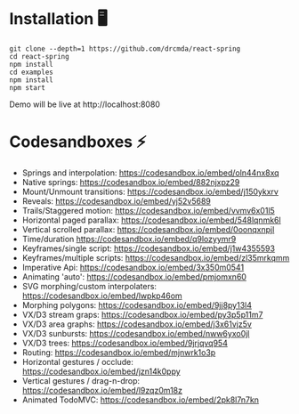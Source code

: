 # Installation 🖥

    git clone --depth=1 https://github.com/drcmda/react-spring
    cd react-spring
    npm install
    cd examples
    npm install
    npm start

Demo will be live at http://localhost:8080

# Codesandboxes ⚡️

* Springs and interpolation: https://codesandbox.io/embed/oln44nx8xq
* Native springs: https://codesandbox.io/embed/882njxpz29
* Mount/Unmount transitions: https://codesandbox.io/embed/j150ykxrv
* Reveals: https://codesandbox.io/embed/yj52v5689
* Trails/Staggered motion: https://codesandbox.io/embed/vvmv6x01l5
* Horizontal paged parallax: https://codesandbox.io/embed/548lqnmk6l
* Vertical scrolled parallax: https://codesandbox.io/embed/0oonqxnpjl
* Time/duration https://codesandbox.io/embed/q9lozyymr9
* Keyframes/single script: https://codesandbox.io/embed/j1w4355593
* Keyframes/multiple scripts: https://codesandbox.io/embed/zl35mrkqmm
* Imperative Api: https://codesandbox.io/embed/3x350m0541
* Animating 'auto': https://codesandbox.io/embed/pmjomxn60
* SVG morphing/custom interpolaters: https://codesandbox.io/embed/lwpkp46om
* Morphing polygons: https://codesandbox.io/embed/9jj8py13l4
* VX/D3 stream graps: https://codesandbox.io/embed/py3p5p11m7
* VX/D3 area graphs: https://codesandbox.io/embed/j3x61vjz5v
* VX/D3 sunbursts: https://codesandbox.io/embed/nww6yxo0jl
* VX/D3 trees: https://codesandbox.io/embed/9jrjqvq954
* Routing: https://codesandbox.io/embed/mjnwrk1o3p
* Horizontal gestures / occlude: https://codesandbox.io/embed/jzn14k0ppy
* Vertical gestures / drag-n-drop: https://codesandbox.io/embed/l9zqz0m18z
* Animated TodoMVC: https://codesandbox.io/embed/2pk8l7n7kn
